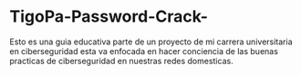 # TigoPa-Password-Crack-
Esto es una guia educativa parte de un proyecto de mi carrera universitaria en ciberseguridad esta va enfocada en hacer conciencia de las buenas practicas de ciberseguridad en nuestras redes domesticas.
